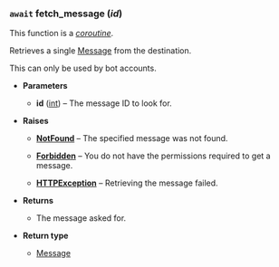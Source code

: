 ### `await` fetch_message (*id*) [](https://discordpy.readthedocs.io/en/v1.7.3/api.html#discord.abc.Messageable.fetch_message "Permalink to this definition")

This function is a [_coroutine_](https://docs.python.org/3/library/asyncio-task.html#coroutine).

Retrieves a single [Message](discord/Discord%20Models/Message/message) from the destination.

This can only be used by bot accounts.

- **Parameters**

	- **id** ([int](https://docs.python.org/3/library/functions.html#int "(in Python v3.9)")) – The message ID to look for.

- **Raises**

	-   [**NotFound**](https://discordpy.readthedocs.io/en/v1.7.3/api.html#discord.NotFound "discord.NotFound") – The specified message was not found.
    
	-   [**Forbidden**](discord/Exceptions/Forbidden) – You do not have the permissions required to get a message.
    
	-   [**HTTPException**](discord/Exceptions/HTTPException) – Retrieving the message failed.
    

- **Returns**

	- The message asked for.

- **Return type**

	- [Message](discord/Discord%20Models/Message/message)

